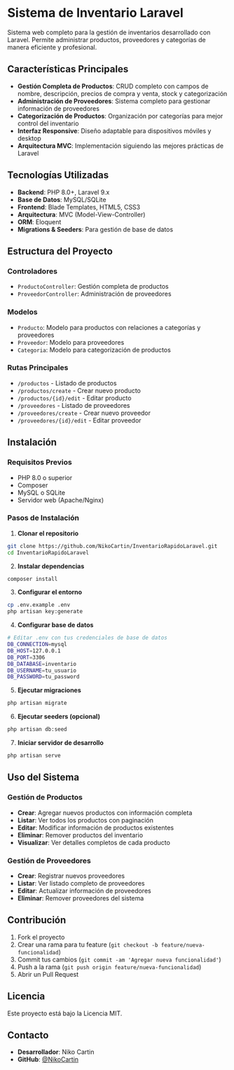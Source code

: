 # Sistema de Inventario Laravel

Sistema web completo para la gestión de inventarios desarrollado con Laravel. Permite administrar productos, proveedores y categorías de manera eficiente y profesional.

## Características Principales

- **Gestión Completa de Productos**: CRUD completo con campos de nombre, descripción, precios de compra y venta, stock y categorización
- **Administración de Proveedores**: Sistema completo para gestionar información de proveedores
- **Categorización de Productos**: Organización por categorías para mejor control del inventario
- **Interfaz Responsive**: Diseño adaptable para dispositivos móviles y desktop
- **Arquitectura MVC**: Implementación siguiendo las mejores prácticas de Laravel

## Tecnologías Utilizadas

- **Backend**: PHP 8.0+, Laravel 9.x
- **Base de Datos**: MySQL/SQLite
- **Frontend**: Blade Templates, HTML5, CSS3
- **Arquitectura**: MVC (Model-View-Controller)
- **ORM**: Eloquent
- **Migrations & Seeders**: Para gestión de base de datos

## Estructura del Proyecto

### Controladores
- `ProductoController`: Gestión completa de productos
- `ProveedorController`: Administración de proveedores

### Modelos
- `Producto`: Modelo para productos con relaciones a categorías y proveedores
- `Proveedor`: Modelo para proveedores
- `Categoria`: Modelo para categorización de productos

### Rutas Principales
- `/productos` - Listado de productos
- `/productos/create` - Crear nuevo producto
- `/productos/{id}/edit` - Editar producto
- `/proveedores` - Listado de proveedores
- `/proveedores/create` - Crear nuevo proveedor
- `/proveedores/{id}/edit` - Editar proveedor

## Instalación

### Requisitos Previos
- PHP 8.0 o superior
- Composer
- MySQL o SQLite
- Servidor web (Apache/Nginx)

### Pasos de Instalación

1. **Clonar el repositorio**
```bash
git clone https://github.com/NikoCartin/InventarioRapidoLaravel.git
cd InventarioRapidoLaravel
```

2. **Instalar dependencias**
```bash
composer install
```

3. **Configurar el entorno**
```bash
cp .env.example .env
php artisan key:generate
```

4. **Configurar base de datos**
```bash
# Editar .env con tus credenciales de base de datos
DB_CONNECTION=mysql
DB_HOST=127.0.0.1
DB_PORT=3306
DB_DATABASE=inventario
DB_USERNAME=tu_usuario
DB_PASSWORD=tu_password
```

5. **Ejecutar migraciones**
```bash
php artisan migrate
```

6. **Ejecutar seeders (opcional)**
```bash
php artisan db:seed
```

7. **Iniciar servidor de desarrollo**
```bash
php artisan serve
```

## Uso del Sistema

### Gestión de Productos
- **Crear**: Agregar nuevos productos con información completa
- **Listar**: Ver todos los productos con paginación
- **Editar**: Modificar información de productos existentes
- **Eliminar**: Remover productos del inventario
- **Visualizar**: Ver detalles completos de cada producto

### Gestión de Proveedores
- **Crear**: Registrar nuevos proveedores
- **Listar**: Ver listado completo de proveedores
- **Editar**: Actualizar información de proveedores
- **Eliminar**: Remover proveedores del sistema

## Contribución

1. Fork el proyecto
2. Crear una rama para tu feature (`git checkout -b feature/nueva-funcionalidad`)
3. Commit tus cambios (`git commit -am 'Agregar nueva funcionalidad'`)
4. Push a la rama (`git push origin feature/nueva-funcionalidad`)
5. Abrir un Pull Request

## Licencia

Este proyecto está bajo la Licencia MIT.

## Contacto

- **Desarrollador**: Niko Cartin
- **GitHub**: [@NikoCartin](https://github.com/NikoCartin)